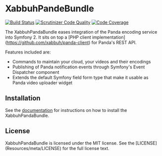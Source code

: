 XabbuhPandeBundle
=================

[![Build Status](https://travis-ci.org/xabbuh/PandaBundle.svg?branch=1.0)](https://travis-ci.org/xabbuh/PandaBundle)
[![Scrutinizer Code Quality](https://scrutinizer-ci.com/g/xabbuh/PandaBundle/badges/quality-score.png?b=1.0)](https://scrutinizer-ci.com/g/xabbuh/PandaBundle/?branch=1.0)
[![Code Coverage](https://scrutinizer-ci.com/g/xabbuh/PandaBundle/badges/coverage.png?b=1.0)](https://scrutinizer-ci.com/g/xabbuh/PandaBundle/?branch=1.0)

The XabbuhPandaBundle eases integration of the Panda encoding service into
Symfony 2. It sits on top a [PHP client implementation]
(https://github.com/xabbuh/panda-client) for Panda's REST API.

Features included are:

- Commands to maintain your cloud, your videos and their encodings
- Publishing of Panda notification events through Symfony's Event Dispatcher
  component
- Extends the default Symfony field form type that make it usable as Panda video
  uploader widget

Installation
------------

See the [documentation](Resources/doc/index.md) for instructions on how to
install the XabbuhPandaBundle.

License
-------

XabbuhPandaBundle is licensed under the MIT license. See the [LICENSE]
(Resources/meta/LICENSE) for the full license text.
